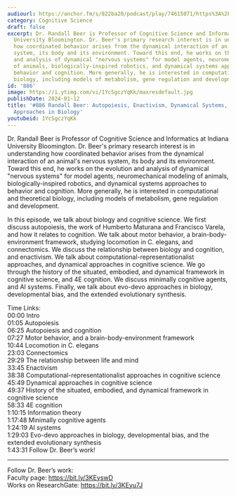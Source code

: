 ```yaml
---
audiourl: https://anchor.fm/s/822ba20/podcast/play/74615071/https%3A%2F%2Fd3ctxlq1ktw2nl.cloudfront.net%2Fstaging%2F2023-7-14%2F838c372d-f47d-6c49-1aa3-88622bf4e5a6.m4a
category: Cognitive Science
draft: false
excerpt: Dr. Randall Beer is Professor of Cognitive Science and Informatics at Indiana
  University Bloomington. Dr. Beer's primary research interest is in understanding
  how coordinated behavior arises from the dynamical interaction of an animal's nervous
  system, its body and its environment. Toward this end, he works on the evolution
  and analysis of dynamical "nervous systems" for model agents, neuromechanical modeling
  of animals, biologically-inspired robotics, and dynamical systems approaches to
  behavior and cognition. More generally, he is interested in computational and theoretical
  biology, including models of metabolism, gene regulation and development.
id: '886'
image: https://i.ytimg.com/vi/1YcSgczYqKk/maxresdefault.jpg
publishDate: 2024-01-12
title: '#886 Randall Beer: Autopoiesis, Enactivism, Dynamical Systems, and Evo-Devo
  Approaches in Biology'
youtubeid: 1YcSgczYqKk
---
```

<div class="timelinks">

Dr. Randall Beer is Professor of Cognitive Science and Informatics at Indiana University Bloomington. Dr. Beer's primary research interest is in understanding how coordinated behavior arises from the dynamical interaction of an animal's nervous system, its body and its environment. Toward this end, he works on the evolution and analysis of dynamical "nervous systems" for model agents, neuromechanical modeling of animals, biologically-inspired robotics, and dynamical systems approaches to behavior and cognition. More generally, he is interested in computational and theoretical biology, including models of metabolism, gene regulation and development.

In this episode, we talk about biology and cognitive science. We first discuss autopoiesis, the work of Humberto Maturana and Francisco Varela, and how it relates to cognition. We talk about motor behavior, a brain-body-environment framework, studying locomotion in C. elegans, and connectomics. We discuss the relationship between biology and cognition, and enactivism. We talk about computational-representationalist approaches, and dynamical approaches in cognitive science. We go through the history of the situated, embodied, and dynamical framework in cognitive science, and 4E cognition. We discuss minimally cognitive agents, and AI systems. Finally, we talk about evo-devo approaches in biology, developmental bias, and the extended evolutionary synthesis.

Time Links:  
<time>00:00</time> Intro  
<time>01:05</time> Autopoiesis  
<time>06:25</time> Autopoiesis and cognition  
<time>07:27</time> Motor behavior, and a brain-body-environment framework  
<time>10:44</time> Locomotion in C. elegans  
<time>23:03</time> Connectomics  
<time>29:29</time> The relationship between life and mind  
<time>33:45</time> Enactivism  
<time>38:38</time> Computational-representationalist approaches in cognitive science  
<time>45:49</time> Dynamical approaches in cognitive science  
<time>49:37</time> History of the situated, embodied, and dynamical framework in cognitive science  
<time>58:33</time> 4E cognition  
<time>1:10:15</time> Information theory  
<time>1:17:48</time> Minimally cognitive agents  
<time>1:24:19</time> AI systems  
<time>1:29:03</time> Evo-devo approaches in biology, developmental bias, and the extended evolutionary synthesis  
<time>1:43:31</time> Follow Dr. Beer’s work!

---

Follow Dr. Beer’s work:  
Faculty page: https://bit.ly/3KEyswD  
Works on ResearchGate: https://bit.ly/3KEyu7J
</div>

